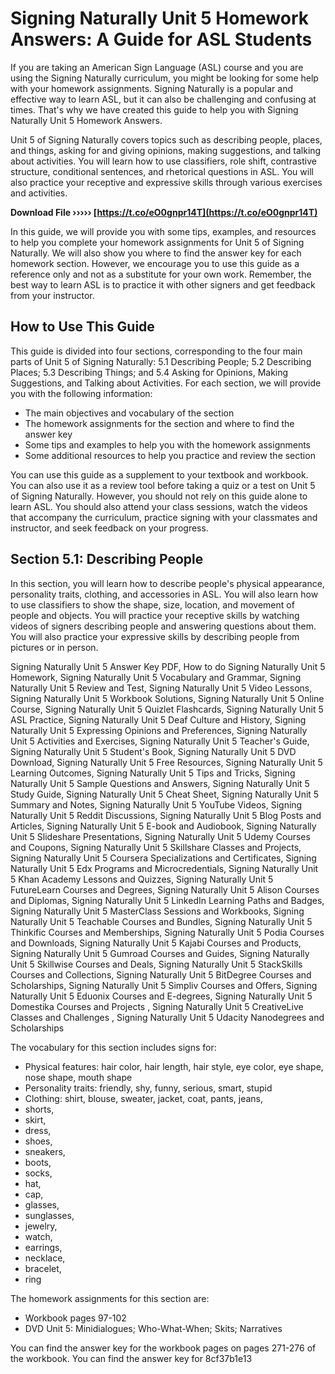 
 
# Signing Naturally Unit 5 Homework Answers: A Guide for ASL Students
  
If you are taking an American Sign Language (ASL) course and you are using the Signing Naturally curriculum, you might be looking for some help with your homework assignments. Signing Naturally is a popular and effective way to learn ASL, but it can also be challenging and confusing at times. That's why we have created this guide to help you with Signing Naturally Unit 5 Homework Answers.
  
Unit 5 of Signing Naturally covers topics such as describing people, places, and things, asking for and giving opinions, making suggestions, and talking about activities. You will learn how to use classifiers, role shift, contrastive structure, conditional sentences, and rhetorical questions in ASL. You will also practice your receptive and expressive skills through various exercises and activities.
 
**Download File ››››› [https://t.co/eO0gnpr14T](https://t.co/eO0gnpr14T)**


  
In this guide, we will provide you with some tips, examples, and resources to help you complete your homework assignments for Unit 5 of Signing Naturally. We will also show you where to find the answer key for each homework section. However, we encourage you to use this guide as a reference only and not as a substitute for your own work. Remember, the best way to learn ASL is to practice it with other signers and get feedback from your instructor.
  
## How to Use This Guide
  
This guide is divided into four sections, corresponding to the four main parts of Unit 5 of Signing Naturally: 5.1 Describing People; 5.2 Describing Places; 5.3 Describing Things; and 5.4 Asking for Opinions, Making Suggestions, and Talking about Activities. For each section, we will provide you with the following information:
  
- The main objectives and vocabulary of the section
- The homework assignments for the section and where to find the answer key
- Some tips and examples to help you with the homework assignments
- Some additional resources to help you practice and review the section

You can use this guide as a supplement to your textbook and workbook. You can also use it as a review tool before taking a quiz or a test on Unit 5 of Signing Naturally. However, you should not rely on this guide alone to learn ASL. You should also attend your class sessions, watch the videos that accompany the curriculum, practice signing with your classmates and instructor, and seek feedback on your progress.
  
## Section 5.1: Describing People
  
In this section, you will learn how to describe people's physical appearance, personality traits, clothing, and accessories in ASL. You will also learn how to use classifiers to show the shape, size, location, and movement of people and objects. You will practice your receptive skills by watching videos of signers describing people and answering questions about them. You will also practice your expressive skills by describing people from pictures or in person.
 
Signing Naturally Unit 5 Answer Key PDF,  How to do Signing Naturally Unit 5 Homework,  Signing Naturally Unit 5 Vocabulary and Grammar,  Signing Naturally Unit 5 Review and Test,  Signing Naturally Unit 5 Video Lessons,  Signing Naturally Unit 5 Workbook Solutions,  Signing Naturally Unit 5 Online Course,  Signing Naturally Unit 5 Quizlet Flashcards,  Signing Naturally Unit 5 ASL Practice,  Signing Naturally Unit 5 Deaf Culture and History,  Signing Naturally Unit 5 Expressing Opinions and Preferences,  Signing Naturally Unit 5 Activities and Exercises,  Signing Naturally Unit 5 Teacher's Guide,  Signing Naturally Unit 5 Student's Book,  Signing Naturally Unit 5 DVD Download,  Signing Naturally Unit 5 Free Resources,  Signing Naturally Unit 5 Learning Outcomes,  Signing Naturally Unit 5 Tips and Tricks,  Signing Naturally Unit 5 Sample Questions and Answers,  Signing Naturally Unit 5 Study Guide,  Signing Naturally Unit 5 Cheat Sheet,  Signing Naturally Unit 5 Summary and Notes,  Signing Naturally Unit 5 YouTube Videos,  Signing Naturally Unit 5 Reddit Discussions,  Signing Naturally Unit 5 Blog Posts and Articles,  Signing Naturally Unit 5 E-book and Audiobook,  Signing Naturally Unit 5 Slideshare Presentations,  Signing Naturally Unit 5 Udemy Courses and Coupons,  Signing Naturally Unit 5 Skillshare Classes and Projects,  Signing Naturally Unit 5 Coursera Specializations and Certificates,  Signing Naturally Unit 5 Edx Programs and Microcredentials,  Signing Naturally Unit 5 Khan Academy Lessons and Quizzes,  Signing Naturally Unit 5 FutureLearn Courses and Degrees,  Signing Naturally Unit 5 Alison Courses and Diplomas,  Signing Naturally Unit 5 LinkedIn Learning Paths and Badges,  Signing Naturally Unit 5 MasterClass Sessions and Workbooks,  Signing Naturally Unit 5 Teachable Courses and Bundles,  Signing Naturally Unit 5 Thinkific Courses and Memberships,  Signing Naturally Unit 5 Podia Courses and Downloads,  Signing Naturally Unit 5 Kajabi Courses and Products,  Signing Naturally Unit 5 Gumroad Courses and Guides,  Signing Naturally Unit 5 Skillwise Courses and Deals,  Signing Naturally Unit 5 StackSkills Courses and Collections,  Signing Naturally Unit 5 BitDegree Courses and Scholarships,  Signing Naturally Unit 5 Simpliv Courses and Offers,  Signing Naturally Unit 5 Eduonix Courses and E-degrees,  Signing Naturally Unit 5 Domestika Courses and Projects ,  Signing Naturally Unit 5 CreativeLive Classes and Challenges ,  Signing Naturally Unit 5 Udacity Nanodegrees and Scholarships
  
The vocabulary for this section includes signs for:

- Physical features: hair color, hair length, hair style, eye color, eye shape, nose shape, mouth shape
- Personality traits: friendly, shy, funny, serious, smart, stupid
- Clothing: shirt, blouse, sweater, jacket, coat, pants, jeans,
- shorts,
- skirt,
- dress,
- shoes,
- sneakers,
- boots,
- socks,
- hat,
- cap,
- glasses,
- sunglasses,
- jewelry,
- watch,
- earrings,
- necklace,
- bracelet,
- ring

The homework assignments for this section are:

- Workbook pages 97-102
- DVD Unit 5: Minidialogues; Who-What-When; Skits; Narratives

You can find the answer key for the workbook pages on pages 271-276 of the workbook. You can find the answer key for
 8cf37b1e13
 
